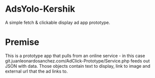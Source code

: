 AdsYolo-Kershik
===============

A simple fetch &amp; clickable display ad app prototype.

Premise
=======

This is a prototype app that pulls from an online service - in this 
case git.juanleonardosanchez.com/AdClick-Prototype/Service.php feeds 
out JSON with data. Those objects contain text to display, link to
image and external url that the ad links to.
